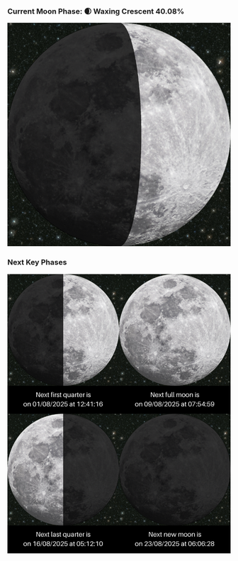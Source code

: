 ### Current Moon Phase: 🌒 Waxing Crescent 40.08%
![Moon Phase](moonphase.png)
### Next Key Phases
![Gallery](gallery.png)